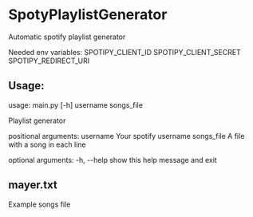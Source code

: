 # SpotyPlaylistGenerator
Automatic spotify playlist generator

Needed env variables:
SPOTIPY_CLIENT_ID
SPOTIPY_CLIENT_SECRET
SPOTIPY_REDIRECT_URI

## Usage:
usage: main.py [-h] username songs_file

Playlist generator

positional arguments:
  username    Your spotify username
  songs_file  A file with a song in each line

optional arguments:
  -h, --help  show this help message and exit

## mayer.txt
Example songs file
